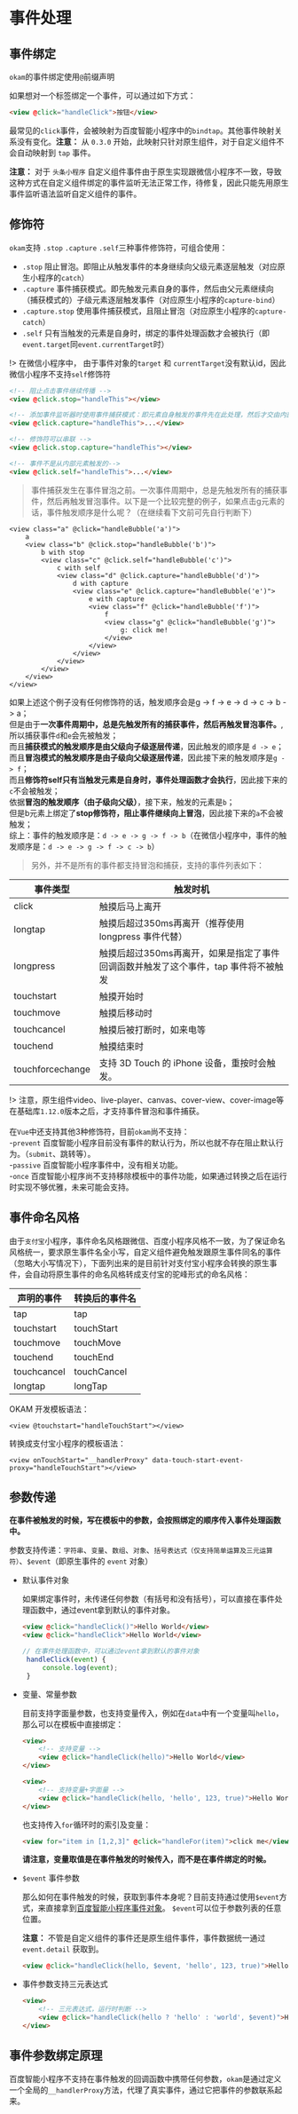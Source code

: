 #  事件处理

## 事件绑定

`okam`的事件绑定使用`@`前缀声明

如果想对一个标签绑定一个事件，可以通过如下方式：
```html
<view @click="handleClick">按钮</view>
```

最常见的`click`事件，会被映射为百度智能小程序中的`bindtap`。其他事件映射关系没有变化。**注意：** 从 `0.3.0` 开始，此映射只针对原生组件，对于自定义组件不会自动映射到 `tap` 事件。

**注意：** 对于 `头条小程序` 自定义组件事件由于原生实现跟微信小程序不一致，导致这种方式在自定义组件绑定的事件监听无法正常工作，待修复，因此只能先用原生事件监听语法监听自定义组件的事件。

## 修饰符

`okam`支持 `.stop` `.capture` `.self`三种事件修饰符，可组合使用：
- `.stop` 阻止冒泡。即阻止从触发事件的本身继续向父级元素逐层触发（对应原生小程序的`catch`）
- `.capture` 事件捕获模式。即先触发元素自身的事件，然后由父元素继续向（捕获模式的）子级元素逐层触发事件（对应原生小程序的`capture-bind`）
- `.capture.stop` 使用事件捕获模式，且阻止冒泡（对应原生小程序的`capture-catch`）
- `.self` 只有当触发的元素是自身时，绑定的事件处理函数才会被执行（即`event.target`同`event.currentTarget`时）

!> 在微信小程序中， 由于事件对象的`target` 和 `currentTarget`没有默认id，因此微信小程序不支持`self`修饰符

```html
<!-- 阻止点击事件继续传播 -->
<view @click.stop="handleThis"></view>

<!-- 添加事件监听器时使用事件捕获模式：即元素自身触发的事件先在此处理，然后才交由内部元素进行处理 -->
<view @click.capture="handleThis">...</view>

<!-- 修饰符可以串联 -->
<view @click.stop.capture="handleThis"></view>

<!-- 事件不是从内部元素触发的-->
<view @click.self="handleThis">...</view>
```

> 事件捕获发生在事件冒泡之前。一次事件周期中，总是先触发所有的捕获事件，然后再触发冒泡事件。以下是一个比较完整的例子，如果点击g元素的话，事件触发顺序是什么呢？（在继续看下文前可先自行判断下）

```
<view class="a" @click="handleBubble('a')">
    a
    <view class="b" @click.stop="handleBubble('b')">
        b with stop
        <view class="c" @click.self="handleBubble('c')">
            c with self
            <view class="d" @click.capture="handleBubble('d')">
                d with capture
                <view class="e" @click.capture="handleBubble('e')">
                    e with capture
                    <view class="f" @click="handleBubble('f')">
                        f
                        <view class="g" @click="handleBubble('g')">
                            g: click me!
                        </view>
                    </view>
                </view>
            </view>
        </view>
    </view>
</view>
```
如果上述这个例子没有任何修饰符的话，触发顺序会是g -> f -> e -> d -> c -> b -> a；<br>
但是由于**一次事件周期中，总是先触发所有的捕获事件，然后再触发冒泡事件。**, 所以捕获事件`d`和`e`会先被触发；<br>
而且**捕获模式的触发顺序是由父级向子级逐层传递**，因此触发的顺序是 `d -> e`；  <br>
而且**冒泡模式的触发顺序是由子级向父级逐层传递**，因此接下来的触发顺序是`g -> f`；<br>
而且**修饰符self只有当触发元素是自身时，事件处理函数才会执行**，因此接下来的`c`不会被触发；<br>
依据**冒泡的触发顺序（由子级向父级）**，接下来，触发的元素是`b`；<br>
但是b元素上绑定了**stop修饰符，阻止事件继续向上冒泡**，因此接下来的`a`不会被触发；<br>
综上：事件的触发顺序是：`d -> e -> g -> f -> b`（在微信小程序中，事件的触发顺序是：`d -> e -> g -> f -> c -> b`）

> 另外，并不是所有的事件都支持冒泡和捕获，支持的事件列表如下：

| 事件类型 | 触发时机 |
| --- | --- |
| click  | 触摸后马上离开 |
| longtap | 触摸后超过350ms再离开（推荐使用 longpress 事件代替） |
| longpress | 触摸后超过350ms再离开，如果是指定了事件回调函数并触发了这个事件，tap 事件将不被触发 |
| touchstart | 触摸开始时 |
| touchmove | 触摸后移动时 |
| touchcancel | 触摸后被打断时，如来电等 |
| touchend | 触摸结束时 |
| touchforcechange | 支持 3D Touch 的 iPhone 设备，重按时会触发。 |

!> 注意，原生组件video、live-player、canvas、cover-view、cover-image等在基础库`1.12.0`版本之后，才支持事件冒泡和事件捕获。<br><br>
在`Vue`中还支持其他3种修饰符，目前`okam`尚不支持：<br>
 -`prevent` 百度智能小程序目前没有事件的默认行为，所以也就不存在阻止默认行为。（`submit`、跳转等）。<br>
 -`passive` 百度智能小程序事件中，没有相关功能。<br>
 -`once` 百度智能小程序尚不支持移除模板中的事件功能，如果通过转换之后在运行时实现不够优雅，未来可能会支持。<br>

## 事件命名风格

 由于`支付宝`小程序，事件命名风格跟微信、百度小程序风格不一致，为了保证命名风格统一，要求原生事件名全小写，自定义组件避免触发跟原生事件同名的事件（忽略大小写情况下），下面列出来的是目前针对支付宝小程序会转换的原生事件，会自动将原生事件的命名风格转成支付宝的驼峰形式的命名风格：

|声明的事件|转换后的事件名|
|---|---|
|tap|tap|
|touchstart|touchStart|
|touchmove|touchMove|
|touchend|touchEnd|
|touchcancel|touchCancel|
|longtap|longTap|

OKAM 开发模板语法：
```
<view @touchstart="handleTouchStart"></view>
```

转换成支付宝小程序的模板语法：
```
<view onTouchStart="__handlerProxy" data-touch-start-event-proxy="handleTouchStart"></view>
```

## 参数传递

**在事件被触发的时候，写在模板中的参数，会按照绑定的顺序传入事件处理函数中。**

参数支持传递：`字符串`、`变量`、`数组`、`对象`、`括号表达式（仅支持简单运算及三元运算符）`、`$event`（即原生事件的 `event` 对象）

* 默认事件对象

    如果绑定事件时，未传递任何参数（有括号和没有括号），可以直接在事件处理函数中，通过event拿到默认的事件对象。

    ```html
    <view @click="handleClick()">Hello World</view>
    <view @click="handleClick">Hello World</view>
    ```
    ```javascript
    // 在事件处理函数中，可以通过event拿到默认的事件对象
     handleClick(event) {
         console.log(event);
     }
    ```

* 变量、常量参数

    目前支持字面量参数，也支持变量传入，例如在`data`中有一个变量叫`hello`，那么可以在模板中直接绑定：

    ```html
    <view>
        <!-- 支持变量 -->
        <view @click="handleClick(hello)">Hello World</view>
    </view>

    <view>
        <!-- 支持变量+字面量 -->
        <view @click="handleClick(hello, 'hello', 123, true)">Hello World</view>
    </view>
    ```

    也支持传入`for`循环时的索引及变量：
    ```html
    <view for="item in [1,2,3]" @click="handleFor(item)">click me</view>
    ```

    **请注意，变量取值是在事件触发的时候传入，而不是在事件绑定的时候。**



* `$event` 事件参数

    那么如何在事件触发的时候，获取到事件本身呢？目前支持通过使用`$event`方式，来直接拿到[百度智能小程序事件对象](!https://smartprogram.baidu.com/docs/develop/framework/view_incident/#%E4%BA%8B%E4%BB%B6%E5%AF%B9%E8%B1%A1)。
    `$event`可以位于参数列表的任意位置。

    **注意：** 不管是自定义组件的事件还是原生组件事件，事件数据统一通过 `event.detail` 获取到。

    ```html
    <view @click="handleClick(hello, $event, 'hello', 123, true)">Hello World</view>
    ```

* 事件参数支持三元表达式

    ```html
    <view>
        <!-- 三元表达式，运行时判断 -->
        <view @click="handleClick(hello ? 'hello' : 'world', $event)">Hello World</view>
    </view>
    ```

## 事件参数绑定原理

百度智能小程序不支持在事件触发的回调函数中携带任何参数，`okam`是通过定义一个全局的`__handlerProxy`方法，代理了真实事件，通过它把事件的参数联系起来。


